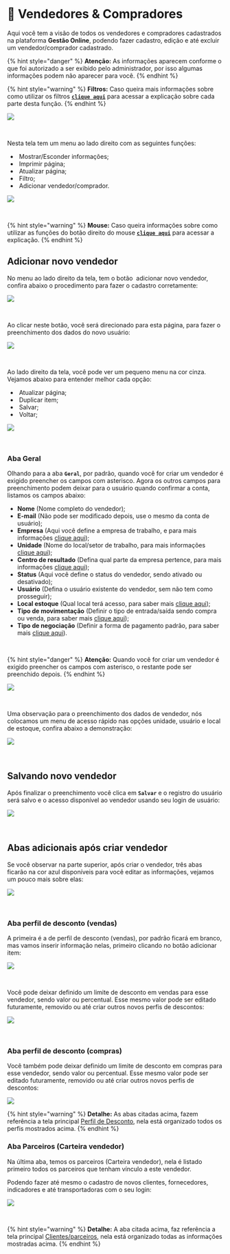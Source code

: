 # 👔 Vendedores & Compradores

Aqui você tem a visão de todos os vendedores e compradores cadastrados na plataforma **Gestão Online**, podendo fazer cadastro, edição e até excluir um vendedor/comprador cadastrado.

{% hint style="danger" %}
**Atenção:** As informações aparecem conforme o que foi autorizado a ser exibido pelo administrador, por isso algumas informações podem não aparecer para você.
{% endhint %}

{% hint style="warning" %}
**Filtros:** Caso queira mais informações sobre como utilizar os filtros [**`clique aqui`**](/erp-v2/primeiro_acesso/filtros.md) para acessar a explicação sobre cada parte desta função.
{% endhint %}

![](/erp-v2/assets/funcionalidades/vendedores/aba_vendedores_compradores.gif)

<br>

Nesta tela tem um menu ao lado direito com as seguintes funções:

- <img src="/erp-v2/assets/icon_exibir.png" alt="" data-size="line"> Mostrar/Esconder informações;
- <img src="/erp-v2/assets/icon_imprimir.png" alt="" data-size="line"> Imprimir página;
- <img src="/erp-v2/assets/icon_atualizar.png" alt="" data-size="line"> Atualizar página;
- <img src="/erp-v2/assets/icon_filtro.png" alt="" data-size="line"> Filtro;
- <img src="/erp-v2/assets/icon_add.png" alt="" data-size="line"> Adicionar vendedor/comprador.

![](/erp-v2/assets/funcionalidades/vendedores/aba_vendedores_menu_direito.png)

<br>

{% hint style="warning" %}
**Mouse:** Caso queira informações sobre como utilizar as funções do botão direito do mouse [**`clique aqui`**](/erp-v2/primeiro_acesso/atalhos_internos#menu-botao-direito-do-mouse) para acessar a explicação.
{% endhint %}

## Adicionar novo vendedor

No menu ao lado direito da tela, tem o botão <img src="/erp-v2/assets/icon_add.png" alt="" data-size="line"> adicionar novo vendedor, confira abaixo o procedimento para fazer o cadastro corretamente:

![](/erp-v2/assets/funcionalidades/vendedores/aba_vendedores_add_vendedor.png)


<br>

Ao clicar neste botão, você será direcionado para esta página, para fazer o preenchimento dos dados do novo usuário:

![](/erp-v2/assets/funcionalidades/vendedores/aba_vendedores_add_vendedor_page.png)

<br>

Ao lado direito da tela, você pode ver um pequeno menu na cor cinza. Vejamos abaixo para entender melhor cada opção:

- <img src="/erp-v2/assets/icon_atualizar.png" alt="" data-size="line"> Atualizar página;
- <img src="/erp-v2/assets/icon_duplicar.png" alt="" data-size="line"> Duplicar item;
- <img src="/erp-v2/assets/icon_salvar.png" alt="" data-size="line"> Salvar;
- <img src="/erp-v2/assets/icon_voltar.png" alt="" data-size="line"> Voltar;

![](/erp-v2/assets/funcionalidades/vendedores/aba_vendedores_menu_direito_vendedores.png)

<br>

### Aba Geral

Olhando para a aba **`Geral`**, por padrão, quando você for criar um vendedor é exigido preencher os campos com asterisco. Agora os outros campos para preenchimento podem deixar para o usuário quando confirmar a conta, listamos os campos abaixo:

- **Nome** (Nome completo do vendedor);
- **E-mail** (Não pode ser modificado depois, use o mesmo da conta de usuário);
- **Empresa** (Aqui você define a empresa de trabalho, e para mais informações [clique aqui](/erp-v2/funcionalidades/parametrizacoes/empresas.md));
- **Unidade** (Nome do local/setor de trabalho, para mais informações [clique aqui](/erp-v2/funcionalidades/unidades_locais_estoque/unidades_lojas.md));
- **Centro de resultado** (Defina qual parte da empresa pertence, para mais informações [clique aqui](/erp-v2/funcionalidades/parametrizacoes/centro_resultado.md));
- **Status** (Aqui você define o status do vendedor, sendo ativado ou desativado);
- **Usuário** (Defina o usuário existente do vendedor, sem não tem como prosseguir);
- **Local estoque** (Qual local terá acesso, para saber mais [clique aqui](/erp-v2/funcionalidades/unidades_locais_estoque/local_estoque.md));
- **Tipo de movimentação** (Definir o tipo de entrada/saída sendo compra ou venda, para saber mais [clique aqui](/erp-v2/funcionalidades/parametrizacoes/tipo_movimentacao.md));
- **Tipo de negociação** (Definir a forma de pagamento padrão, para saber mais [clique aqui](/erp-v2/funcionalidades/financeiro/tipo_negociacao.md)).

<br>

{% hint style="danger" %}
**Atenção:** Quando você for criar um vendedor é exigido preencher os campos com asterisco, o restante pode ser preenchido depois.
{% endhint %}

![](/erp-v2/assets/funcionalidades/vendedores/aba_vendedores_criar_vendedor.png)

<br>

Uma observação para o preenchimento dos dados de vendedor, nós colocamos um menu de acesso rápido nas opções unidade, usuário e local de  estoque, confira abaixo a demonstração:

![](/erp-v2/assets/funcionalidades/vendedores/aba_vendedores_menu_extra.gif)

<br>

## Salvando novo vendedor

Após finalizar o preenchimento você clica em **`Salvar`** e o registro do usuário será salvo e o acesso disponível ao vendedor usando seu login de usuário:

![](/erp-v2/assets/funcionalidades/vendedores/aba_vendedores_salvar.gif)

<br>

## Abas adicionais após criar vendedor

Se você observar na parte superior, após criar o vendedor, três abas ficarão na cor azul disponíveis para você editar as informações, vejamos um pouco mais sobre elas:

![](/erp-v2/assets/funcionalidades/vendedores/aba_vendedores_guias.png)

<br>

### Aba perfil de desconto (vendas)

A primeira é a de perfil de desconto (vendas), por padrão ficará em branco, mas vamos inserir informação nelas, primeiro clicando no botão adicionar item:

![](/erp-v2/assets/funcionalidades/vendedores/aba_vendedores_guia_perfil_desconto.png)

<br>

Você pode deixar definido um limite de desconto em vendas para esse vendedor, sendo valor ou percentual. Esse mesmo valor pode ser editado futuramente, removido ou até criar outros novos perfis de descontos:

![](/erp-v2/assets/funcionalidades/vendedores/aba_vendedores_guia_.gif)

<br>

### Aba perfil de desconto (compras)

Você também pode deixar definido um limite de desconto em compras para esse vendedor, sendo valor ou percentual. Esse mesmo valor pode ser editado futuramente, removido ou até criar outros novos perfis de descontos:

![](/erp-v2/assets/funcionalidades/vendedores/aba_vendedores_guia_2.gif)


{% hint style="warning" %}
**Detalhe:** As abas citadas acima, fazem referência a tela principal [Perfil de Desconto](/erp-v2/funcionalidades/usuarios_vendedores/perfil_desconto.md), nela está organizado todos os perfis mostrados acima.
{% endhint %}

### Aba Parceiros (Carteira vendedor)

Na última aba, temos os parceiros (Carteira vendedor), nela é listado primeiro todos os parceiros que tenham vínculo a este vendedor. 

Podendo fazer até mesmo o cadastro de novos clientes, fornecedores, indicadores e até transportadoras com o seu login:

![](/erp-v2/assets/funcionalidades/vendedores/aba_parceiros_inicio.png)

<br>

{% hint style="warning" %}
**Detalhe:** A aba citada acima, faz referência a tela principal [Clientes/parceiros](/erp-v2/funcionalidades/parceiros/clientes.md), nela está organizado todas as informações mostradas acima.
{% endhint %}